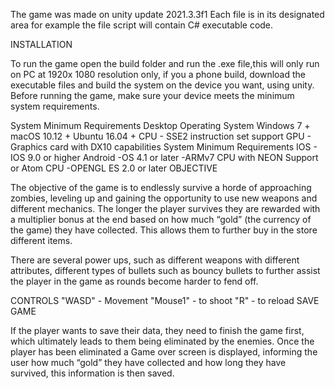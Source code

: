 The game was made on unity update 2021.3.3f1
Each file is in its designated area for example the file script will contain C# executable code.

INSTALLATION

To run the game open the build folder and run the .exe file,this will only run on PC at 1920x 1080 resolution only, if you a phone build, download the executable files and build the system on the device you want, using unity.
Before running the game, make sure your device meets the minimum system requirements.

System
Minimum Requirements
Desktop
Operating System
Windows 7 +
macOS 10.12 +
Ubuntu 16.04 +
CPU - SSE2 instruction set support
GPU - Graphics card with DX10 capabilities
System
Minimum Requirements
IOS - IOS 9.0 or higher
Android -OS 4.1 or later
-ARMv7 CPU with NEON Support or Atom CPU
-OPENGL ES 2.0 or later
OBJECTIVE


The objective of the game is to endlessly survive a horde of approaching zombies, leveling up and gaining the opportunity to use new weapons and different mechanics. The longer the player survives they are rewarded with a multiplier bonus at the end based on how much “gold” (the currency of the game) they have collected. This allows them to further buy in the store different items.


There are several power ups, such as different weapons with different attributes, different types of bullets such as bouncy bullets to further assist the player in the game as rounds become harder to fend off.


CONTROLS
"WASD" - Movement
"Mouse1" - to shoot
"R" - to reload
SAVE GAME

If the player wants to save their data, they need to finish the game first, which ultimately leads to them being eliminated by the enemies. Once the player has been eliminated a Game over screen is displayed, informing the user how much “gold” they have collected and how long they have survived, this information is then saved.
